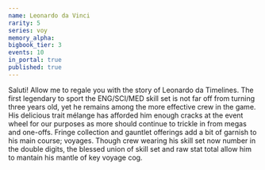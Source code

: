 ```yaml
---
name: Leonardo da Vinci
rarity: 5
series: voy
memory_alpha:
bigbook_tier: 3
events: 10
in_portal: true
published: true
---
```


Saluti! Allow me to regale you with the story of Leonardo da Timelines. The first legendary to sport the ENG/SCI/MED skill set is not far off from turning three years old, yet he remains among the more effective crew in the game. His delicious trait mélange has afforded him enough cracks at the event wheel for our purposes as more should continue to trickle in from megas and one-offs. Fringe collection and gauntlet offerings add a bit of garnish to his main course; voyages. Though crew wearing his skill set now number in the double digits, the blessed union of skill set and raw stat total allow him to mantain his mantle of key voyage cog.
